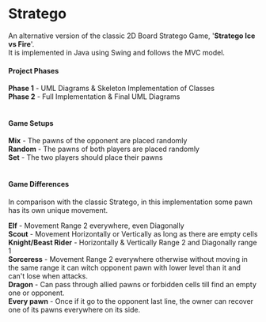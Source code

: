 # Stratego
An alternative version of the classic 2D Board Stratego Game, '**Stratego Ice vs Fire**'. <br/>
It is implemented in Java using Swing and follows the MVC model.

#### Project Phases

**Phase 1** - UML Diagrams & Skeleton Implementation of Classes <br/>
**Phase 2** - Full Implementation & Final UML Diagrams <br/>
 <br/>

#### Game Setups

**Mix** - The pawns of the opponent are placed randomly <br/>
**Random** - The pawns of both players are placed randomly <br/>
**Set** - The two players should place their pawns <br/>
<br/>

#### Game Differences
In comparison with the classic Stratego, in this implementation some pawn has its own unique movement.

**Elf** - Movement Range 2 everywhere, even Diagonally <br/>
**Scout** - Movement Horizontally or Vertically as long as there are empty cells <br/>
**Knight/Beast Rider** - Horizontally & Vertically Range 2 and Diagonally range 1 <br/>
**Sorceress** - Movement Range 2 everywhere otherwise without moving in the same range it can witch opponent pawn with lower level than it and can't lose when attacks. <br/>
**Dragon** - Can pass through allied pawns or forbidden cells till find an empty one or opponent. <br/>
**Every pawn** - Once if it go to the opponent last line, the owner can recover one of its pawns everywhere on its side.
